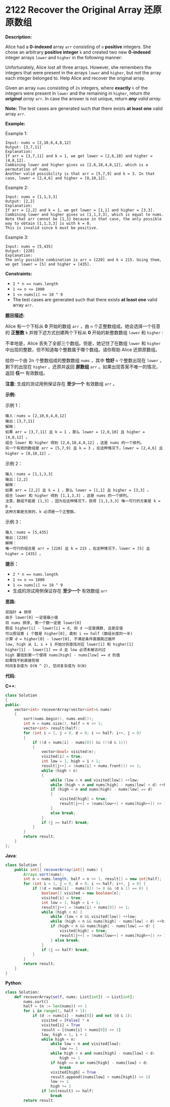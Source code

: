 # 2122 Recover the Original Array 还原原数组

__Description:__

Alice had a __0-indexed__ array `arr` consisting of `n` __positive__ integers. She chose an arbitrary __positive integer__ `k` and created two new __0-indexed__ integer arrays `lower` and `higher` in the following manner:

Unfortunately, Alice lost all three arrays. However, she remembers the integers that were present in the arrays `lower` and `higher`, but not the array each integer belonged to. Help Alice and recover the original array.

Given an array `nums` consisting of `2n` integers, where __exactly__ `n` of the integers were present in `lower` and the remaining in `higher`, return _the __original__ array_ `arr`. In case the answer is not unique, return ___any__ valid array_.

__Note:__ The test cases are generated such that there exists __at least one__ valid array `arr`.

__Example:__

Example 1:

```text
Input: nums = [2,10,6,4,8,12]
Output: [3,7,11]
Explanation:
If arr = [3,7,11] and k = 1, we get lower = [2,6,10] and higher = [4,8,12].
Combining lower and higher gives us [2,6,10,4,8,12], which is a permutation of nums.
Another valid possibility is that arr = [5,7,9] and k = 3. In that case, lower = [2,4,6] and higher = [8,10,12].
```

Example 2:

```text
Input: nums = [1,1,3,3]
Output: [2,2]
Explanation:
If arr = [2,2] and k = 1, we get lower = [1,1] and higher = [3,3].
Combining lower and higher gives us [1,1,3,3], which is equal to nums.
Note that arr cannot be [1,3] because in that case, the only possible way to obtain [1,1,3,3] is with k = 0.
This is invalid since k must be positive.
```

Example 3:

```text
Input: nums = [5,435]
Output: [220]
Explanation:
The only possible combination is arr = [220] and k = 215. Using them, we get lower = [5] and higher = [435].
```

__Constraints:__

- `2 * n == nums.length`
- `1 <= n <= 1000`
- `1 <= nums[i] <= 10 ^ 9`
- The test cases are generated such that there exists __at least one__ valid array `arr`.

__题目描述:__

Alice 有一个下标从 __0__ 开始的数组 `arr` ，由 `n` 个正整数组成。她会选择一个任意的 __正整数__ `k` 并按下述方式创建两个下标从 __0__ 开始的新整数数组 `lower` 和 `higher` :

不幸地是，Alice 丢失了全部三个数组。但是，她记住了在数组 `lower` 和 `higher` 中出现的整数，但不知道每个整数属于哪个数组。请你帮助 Alice 还原原数组。

给你一个由 2n 个整数组成的整数数组 `nums` ，其中 __恰好__ `n` 个整数出现在 `lower` ，剩下的出现在 `higher` ，还原并返回 __原数组__ `arr` 。如果出现答案不唯一的情况，返回 __任一__ 有效数组。

__注意:__
生成的测试用例保证存在 __至少一个__ 有效数组 `arr` 。

__示例:__

示例 1：

```text
输入：nums = [2,10,6,4,8,12]
输出：[3,7,11]
解释：
如果 arr = [3,7,11] 且 k = 1 ，那么 lower = [2,6,10] 且 higher = [4,8,12] 。
组合 lower 和 higher 得到 [2,6,10,4,8,12] ，这是 nums 的一个排列。
另一个有效的数组是 arr = [5,7,9] 且 k = 3 。在这种情况下，lower = [2,4,6] 且 higher = [8,10,12] 。
```

示例 2：

```text
输入：nums = [1,1,3,3]
输出：[2,2]
解释：
如果 arr = [2,2] 且 k = 1 ，那么 lower = [1,1] 且 higher = [3,3] 。
组合 lower 和 higher 得到 [1,1,3,3] ，这是 nums 的一个排列。
注意，数组不能是 [1,3] ，因为在这种情况下，获得 [1,1,3,3] 唯一可行的方案是 k = 0 。
这种方案是无效的，k 必须是一个正整数。
```

示例 3：

```text
输入：nums = [5,435]
输出：[220]
解释：
唯一可行的组合是 arr = [220] 且 k = 215 。在这种情况下，lower = [5] 且 higher = [435] 。
```

__提示：__

- `2 * n == nums.length`
- `1 <= n <= 1000`
- `1 <= nums[i] <= 10 ^ 9`
- 生成的测试用例保证存在 __至少一个__ 有效数组 `arr`

__思路:__

```text
双指针 ➕ 排序
由于 lower[0] 一定是最小值
将 nums 排序, 第一个数一定是 lower[0]
假设 higher[i] - lower[i] = d, 则 d 一定是偶数, 且是定值
可以假设第 i 个数是 higher[0], 直到 i == half (数组长度的一半)
计算 d = higher[0] - lower[0], 不满足条件直接跳过循环
low, high 从 1, i + 1 开始分别查找对应 lower[1] 和 higher[1]
higher[1] - lower[1] == d 且 low 必须未被访问过
high 要找到第一个使得 nums[high] - nums[low] == d 的值
如果找不到直接剪枝
时间复杂度为 O(N ^ 2), 空间复杂度为 O(N)
```

__代码:__

__C++__:

```C++
class Solution 
{
public:
    vector<int> recoverArray(vector<int>& nums) 
    {
        sort(nums.begin(), nums.end());
        int n = nums.size(), half = n >> 1;
        vector<int> result(half);
        for (int i = 1, j = 0, d = 0; i <= half; i++, j = 0) 
        {
            if ((d = nums[i] - nums[0]) && (!(d & 1)))
            {
                vector<bool> visited(n);
                visited[i] = true;
                int low = 1, high = i + 1;
                result[j++] = (nums[i] + nums.front()) >> 1;
                while (high < n) 
                {
                    while (low < n and visited[low]) ++low;
                    while (high < n and nums[high] - nums[low] < d) ++high;
                    if (high < n and nums[high] - nums[low] == d) 
                    {
                        visited[high] = true;
                        result[j++] = (nums[low++] + nums[high++]) >> 1;
                    } 
                    else break;
                }
                if (j == half) break;
            }
        }
        return result; 
    }
};
```

__Java__:

```Java
class Solution {
    public int[] recoverArray(int[] nums) {
        Arrays.sort(nums);
        int n = nums.length, half = n >> 1, result[] = new int[half];
        for (int i = 1, j = 0, d = 0; i <= half; i++, j = 0) {
            if ((d = nums[i] - nums[0]) != 0 && (d & 1) == 0) {
                boolean[] visited = new boolean[n];
                visited[i] = true;
                int low = 1, high = i + 1;
                result[j++] = (nums[i] + nums[0]) >> 1;
                while (high < n) {
                    while (low < n && visited[low]) ++low;
                    while (high < n && nums[high] - nums[low] < d) ++high;
                    if (high < n && nums[high] - nums[low] == d) {
                        visited[high] = true;
                        result[j++] = (nums[low++] + nums[high++]) >> 1;
                    } else break;
                }
                if (j == half) break;
            }
        }
        return result;
    }
}
```

__Python__:

```Python
class Solution:
    def recoverArray(self, nums: List[int]) -> List[int]:
        nums.sort()
        half = (n := len(nums)) >> 1
        for i in range(1, half + 1):
            if (d := nums[i] - nums[0]) and not (d & 1):
                visited = [False] * n
                visited[i] = True
                result = [(nums[i] + nums[0]) >> 1]
                low, high = 1, i + 1
                while high < n:
                    while low < n and visited[low]:
                        low += 1
                    while high < n and nums[high] - nums[low] < d:
                        high += 1
                    if high == n or nums[high] - nums[low] > d:
                        break
                    visited[high] = True
                    result.append((nums[low] + nums[high]) >> 1)
                    low += 1
                    high += 1
                if len(result) == half:
                    break
        return result
```
